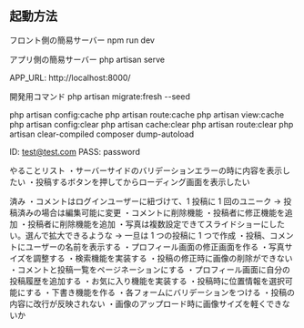 ## 起動方法

フロント側の簡易サーバー
npm run dev

アプリ側の簡易サーバー
php artisan serve

APP_URL: http://localhost:8000/

開発用コマンド
php artisan migrate:fresh --seed

php artisan config:cache
php artisan route:cache
php artisan view:cache
php artisan config:clear
php artisan cache:clear
php artisan route:clear
php artisan clear-compiled
composer dump-autoload

ID: test@test.com
PASS: password

やることリスト
・サーバーサイドのバリデーションエラーの時に内容を表示したい
・投稿するボタンを押してからローディング画面を表示したい

済み
・コメントはログインユーザーに紐づけて、1 投稿に 1 回のユニーク -> 投稿済みの場合は編集可能に変更
・コメントに削除機能
・投稿者に修正機能を追加
・投稿者に削除機能を追加
・写真は複数設定できてスライドショーにしたい。選んで拡大できるような → 一旦は 1 つの投稿に 1 つで作成
・投稿、コメントにユーザーの名前を表示する
・プロフィール画面の修正画面を作る
・写真サイズを調整する
・検索機能を実装する
・投稿の修正時に画像の削除ができない
・コメントと投稿一覧をページネーションにする
・プロフィール画面に自分の投稿履歴を追加する
・お気に入り機能を実装する
・投稿時に位置情報を選択可能にする
・下書き機能を作る
・各フォームにバリデーションをつける
・投稿の内容に改行が反映されない
・画像のアップロード時に画像サイズを軽くできないか
